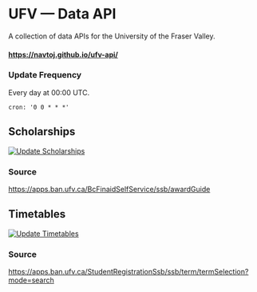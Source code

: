 # UFV — Data API
A collection of data APIs for the University of the Fraser Valley.
#### https://navtoj.github.io/ufv-api/

### Update Frequency
Every day at 00:00 UTC.
```
cron: '0 0 * * *'
```

## Scholarships
[![Update Scholarships](https://github.com/navtoj/ufv-api/actions/workflows/scholarships.yml/badge.svg?branch=main)](https://github.com/navtoj/ufv-api/actions/workflows/scholarships.yml)
### Source
https://apps.ban.ufv.ca/BcFinaidSelfService/ssb/awardGuide

## Timetables
[![Update Timetables](https://github.com/navtoj/ufv-api/actions/workflows/timetables.yml/badge.svg?branch=main)](https://github.com/navtoj/ufv-api/actions/workflows/timetables.yml)
### Source
https://apps.ban.ufv.ca/StudentRegistrationSsb/ssb/term/termSelection?mode=search
